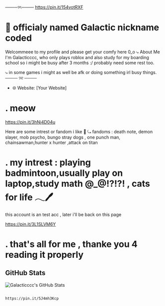 ────୨ৎ────
https://pin.it/154votRXF

# 🌌 officialy named Galactic nickname coded

Welcommeee to my profile and please get your comfy here 0_o
⤷ About Me
I'm Galacticccc, who only plays roblox and also study for my boarding school so i might be busy after 3 months :/ probably need some rest too.

⤷ in some games i might as well be afk or doing something irl busy things.
──── ୨୧ ────
- 🌐 Website: [Your Website]

# . meow 
https://pin.it/3hNj4D04u


Here are some intrest or fandom i like 🧾
⤿
fandoms : death note, demon slayer, mob psycho, bungo stray dogs , one punch man,
chainsawman,hunter x hunter ,attack on titan

# . my intrest : playing badmintoon,usually play on laptop,study math @_@!?!?! , cats for life 𓂃🖊

this account is an test acc , later i'll be back on this page 


https://pin.it/3L1SLVM6Y
# . that's all for me , thanke you 4 reading it properly 

## GitHub Stats
![Galacticccc's GitHub Stats](https://github-readme-stats.vercel.app/api?username=Galacticccc&show_icons=true&theme=radical)

```

https://pin.it/5J4mh3Kcp
